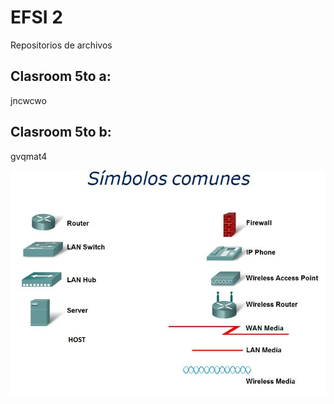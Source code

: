 # EFSI 2
Repositorios de archivos
## Clasroom 5to a:
jncwcwo
## Clasroom 5to b:
gvqmat4

![lista de simbolos](Simbolos.JPG)
